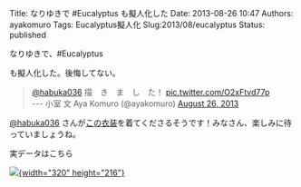 Title: なりゆきで \#Eucalyptus も擬人化した
Date: 2013-08-26 10:47
Authors: ayakomuro
Tags:  Eucalyptus擬人化
Slug:2013/08/eucalyptus
Status: published

なりゆきで、\#Eucalyptus

も擬人化した。後悔してない。


> [@habuka036](https://twitter.com/habuka036) 描　き　ま　し　た！
> [pic.twitter.com/O2xFtvd77p](http://t.co/O2xFtvd77p)  
> --- 小室 文 Aya Komuro (@ayakomuro) [August 26,
> 2013](https://twitter.com/ayakomuro/statuses/371932652867026944)

[@habuka036](https://twitter.com/habuka036) さんが[この衣装](http://cache.ymall.jp/cabinet/B041/goods/3/B0411010617966.jpg)を着てくださるそうです！みなさん、楽しみに待っていましょうね。

実データはこちら

[![](http://1.bp.blogspot.com/-wIcQc6KtMB4/UhsyX2vKlxI/AAAAAAAAX8o/6rDLx83XDhw/s320/Eucalyptus.jpg){width="320"
height="216"}](http://1.bp.blogspot.com/-wIcQc6KtMB4/UhsyX2vKlxI/AAAAAAAAX8o/6rDLx83XDhw/s1600/Eucalyptus.jpg)
